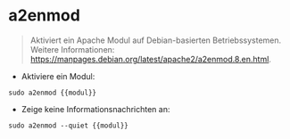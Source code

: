 # a2enmod

> Aktiviert ein Apache Modul auf Debian-basierten Betriebssystemen.
> Weitere Informationen: <https://manpages.debian.org/latest/apache2/a2enmod.8.en.html>.

- Aktiviere ein Modul:

`sudo a2enmod {{modul}}`

- Zeige keine Informationsnachrichten an:

`sudo a2enmod --quiet {{modul}}`
